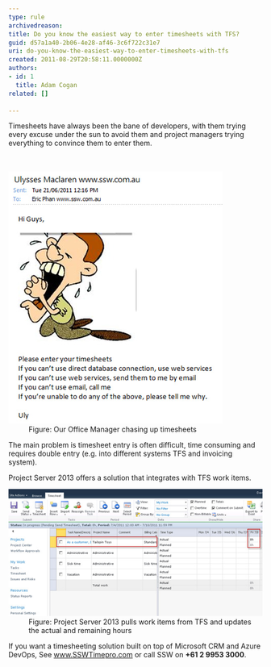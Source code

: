 ```yaml
---
type: rule
archivedreason: 
title: Do you know the easiest way to enter timesheets with TFS?
guid: d57a1a40-2b06-4e28-af46-3c6f722c31e7
uri: do-you-know-the-easiest-way-to-enter-timesheets-with-tfs
created: 2011-08-29T20:58:11.0000000Z
authors:
- id: 1
  title: Adam Cogan
related: []

---
```



Timesheets have always been the bane of developers, with them trying every excuse under the sun to avoid them and project managers trying everything to convince them to enter them.<br>
<br><excerpt class='endintro'></excerpt><br>
<dl class="image"><dt>
      <img class="ms-rteCustom-ImageArea" alt="Our Office Manager chasing up timesheets" src="chase-up-timesheets.jpg" />
   </dt><dd>Figure: Our Office Manager chasing up timesheets</dd></dl><p>The main problem is timesheet entry is often difficult, time consuming and requires double entry (e.g. into different systems TFS and invoicing system).</p><p>Project Server 2013 offers a solution that integrates with TFS work items.</p><dl class="goodImage"><dt>
      <img class="ms-rteCustom-ImageArea" alt="Project Server 2010 pulls work items from TFS and updates the actual and remaining hours" src="tfs-timesheets.jpg" /> 
   </dt><dd>Figure: Project Server 2013 pulls work items from TFS and updates the actual and remaining hours</dd></dl>
<p class="greyBox">If you want a timesheeting solution built on top of Microsoft CRM and Azure DevOps, See <a href="https://sswtimepro.com/">www.SSWTimepro.com</a> or call SSW on <b>+61 2 9953 3000</b>.​<br></p>


